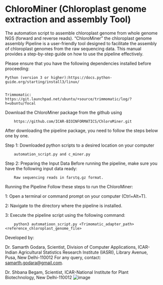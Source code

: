# ChloroMiner (Chloroplast genome extraction and assembly Tool)
The automation script to assemble chloroplast genome from whole genome NGS (forward and reverse reads).
“ChloroMiner” the chloroplast genome assembly Pipeline is a user-friendly tool designed to facilitate the assembly of chloroplast genomes from the raw sequencing data. This manual provides a step-by-step guide on how to use the pipeline effectively. 

Please ensure that you have the following dependencies installed before proceeding:


	Python (version 3 or higher):https://docs.python-guide.org/starting/install3/linux/


	Trimmomatic: https://git.launchpad.net/ubuntu/+source/trimmomatic/log/?h=ubuntu/focal

Download the ChloroMiner package from the github using 

		https://github.com/ICAR-BIOINFORMATICS/ChloroMiner.git 


 
 
 After downloading the pipeline package, you need to follow the steps below one by one. 
 
Step 1: Downloaded python scripts to a desired location on your computer 

		automation_script.py and c_miner.py

Step 2: Preparing the Input Data Before running the pipeline, make sure you have the following input data ready:
		
		Raw sequencing reads in farstq.gz format.


Running the Pipeline Follow these steps to run the ChloroMiner:

1: Open a terminal or command prompt on your computer (Ctrl+Alt+T).

2: Navigate to the directory where the pipeline is installed.

3: Execute the pipeline script using the following command:

		python3 automatioon_script.py <Trimomatic_adapter_path> <reference_chloroplast_genome_file>


Developed by:

Dr. Samarth Godara, Scientist, Division of Computer Applications, ICAR-Indian Agricultural Statistics Research Institute (IASRI), Library Avenue, Pusa, New Delhi-110012 For any query, contact: samarth.godara@gmail.com.

Dr. Shbana Begam, Scientist, ICAR-National Institute for Plant Biotechnology, New Delhi-110012
![image](https://github.com/ICAR-BIOINFORMATICS/ChloroMiner/assets/137381825/8de7c202-6ad5-4c22-b426-f59789f21be6)



